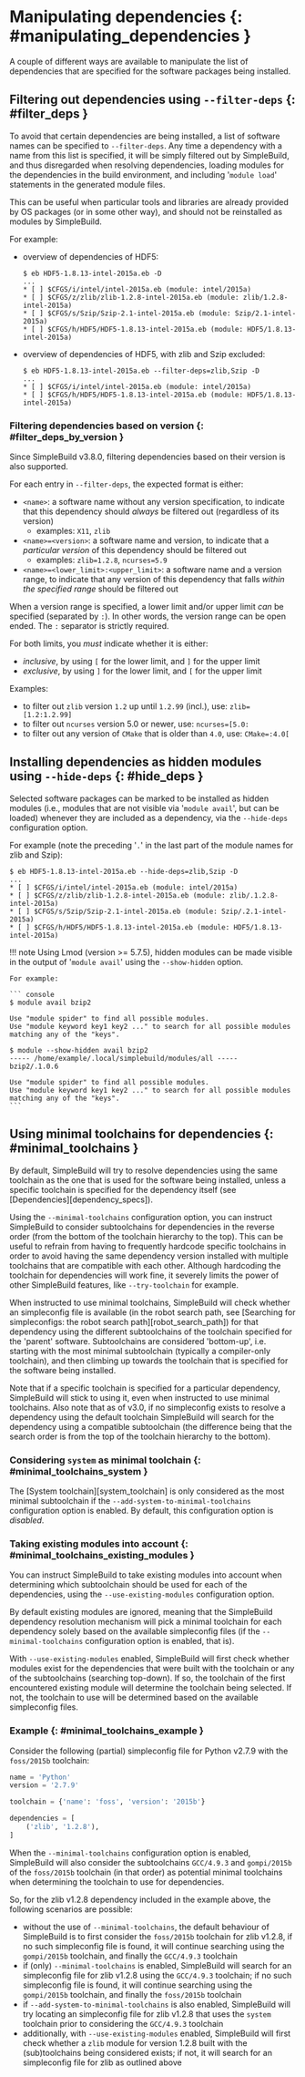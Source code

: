 # Manipulating dependencies {: #manipulating_dependencies }

A couple of different ways are available to manipulate the list of dependencies that are specified for the software
packages being installed.


## Filtering out dependencies using `--filter-deps` {: #filter_deps }

To avoid that certain dependencies are being installed, a list of software names can be specified to `--filter-deps`.
Any time a dependency with a name from this list is specified, it will be simply filtered out by SimpleBuild, and
thus disregarded when resolving dependencies, loading modules for the dependencies in the build environment, and
including '`module load`' statements in the generated module files.

This can be useful when particular tools and libraries are already provided by OS packages (or in some other way),
and should not be reinstalled as modules by SimpleBuild.

For example:

* overview of dependencies of HDF5:

     ``` console
     $ eb HDF5-1.8.13-intel-2015a.eb -D
     ...
     * [ ] $CFGS/i/intel/intel-2015a.eb (module: intel/2015a)
     * [ ] $CFGS/z/zlib/zlib-1.2.8-intel-2015a.eb (module: zlib/1.2.8-intel-2015a)
     * [ ] $CFGS/s/Szip/Szip-2.1-intel-2015a.eb (module: Szip/2.1-intel-2015a)
     * [ ] $CFGS/h/HDF5/HDF5-1.8.13-intel-2015a.eb (module: HDF5/1.8.13-intel-2015a)
     ```

* overview of dependencies of HDF5, with zlib and Szip excluded:

     ``` console
     $ eb HDF5-1.8.13-intel-2015a.eb --filter-deps=zlib,Szip -D
     ...
     * [ ] $CFGS/i/intel/intel-2015a.eb (module: intel/2015a)
     * [ ] $CFGS/h/HDF5/HDF5-1.8.13-intel-2015a.eb (module: HDF5/1.8.13-intel-2015a)
     ```


### Filtering dependencies based on version {: #filter_deps_by_version }

Since SimpleBuild v3.8.0, filtering dependencies based on their version is also supported.

For each entry in `--filter-deps`, the expected format is either:

* `<name>`: a software name without any version specification, to indicate that this dependency
  should *always* be filtered out (regardless of its version)
   * examples: `X11`, `zlib`
* `<name>=<version>`: a software name and version, to indicate that a *particular version* of this dependency
  should be filtered out
   * examples: `zlib=1.2.8`, `ncurses=5.9`
* `<name>=<lower_limit>:<upper_limit>`: a software name and a version range, to indicate that any version
  of this dependency that falls *within the specified range* should be filtered out

When a version range is specified, a lower limit and/or upper limit *can* be specified (separated by `:`).
In other words, the version range can be open ended. The `:` separator is strictly required.

For both limits, you *must* indicate whether it is either:

* *inclusive*, by using `[` for the lower limit, and `]` for the upper limit
* *exclusive*, by using `]` for the lower limit, and `[` for the upper limit

Examples:

* to filter out `zlib` version `1.2` up until `1.2.99` (incl.), use: `zlib=[1.2:1.2.99]`
* to filter out `ncurses` version 5.0 or newer, use: `ncurses=[5.0:`
* to filter out any version of `CMake` that is older than `4.0`, use: `CMake=:4.0[`


## Installing dependencies as hidden modules using `--hide-deps` {: #hide_deps }

Selected software packages can be marked to be installed as hidden modules (i.e., modules that are not visible via
'`module avail`', but can be loaded) whenever they are included as a dependency, via the `--hide-deps`
configuration option.

For example (note the preceding '`.`' in the last part of the module names for zlib and Szip):

``` console
$ eb HDF5-1.8.13-intel-2015a.eb --hide-deps=zlib,Szip -D
...
* [ ] $CFGS/i/intel/intel-2015a.eb (module: intel/2015a)
* [ ] $CFGS/z/zlib/zlib-1.2.8-intel-2015a.eb (module: zlib/.1.2.8-intel-2015a)
* [ ] $CFGS/s/Szip/Szip-2.1-intel-2015a.eb (module: Szip/.2.1-intel-2015a)
* [ ] $CFGS/h/HDF5/HDF5-1.8.13-intel-2015a.eb (module: HDF5/1.8.13-intel-2015a)
```

!!! note
    Using Lmod (version >= 5.7.5), hidden modules can be made visible in the output of '`module avail`' using the
    `--show-hidden` option.

    For example:

    ``` console
    $ module avail bzip2

    Use "module spider" to find all possible modules.
    Use "module keyword key1 key2 ..." to search for all possible modules matching any of the "keys".

    $ module --show-hidden avail bzip2
    ----- /home/example/.local/simplebuild/modules/all -----
    bzip2/.1.0.6

    Use "module spider" to find all possible modules.
    Use "module keyword key1 key2 ..." to search for all possible modules matching any of the "keys".
    ```


## Using minimal toolchains for dependencies {: #minimal_toolchains }

By default, SimpleBuild will try to resolve dependencies using the same toolchain as the one that is used for the
software being installed, unless a specific toolchain is specified for the dependency itself
(see [Dependencies][dependency_specs]).

Using the `--minimal-toolchains` configuration option, you can instruct SimpleBuild to consider subtoolchains
for dependencies in the reverse order (from the bottom of the toolchain hierarchy to the top). This can be useful to
refrain from having to frequently hardcode specific toolchains in order to avoid having the same dependency version
installed with multiple toolchains that are compatible with each other. Although hardcoding the toolchain for
dependencies will work fine, it severely limits the power of other SimpleBuild features, like `--try-toolchain` for
example.

When instructed to use minimal toolchains, SimpleBuild will check whether an simpleconfig file is available (in the robot
search path, see [Searching for simpleconfigs: the robot search path][robot_search_path]) for that dependency using the different subtoolchains of the toolchain
specified for the 'parent' software. Subtoolchains are considered 'bottom-up', i.e. starting with the most minimal
subtoolchain (typically a compiler-only toolchain), and then climbing up towards the toolchain that is specified for
the software being installed.

Note that if a specific toolchain is specified for a particular dependency, SimpleBuild will stick to using it, even
when instructed to use minimal toolchains. Also note that as of v3.0, if no simpleconfig exists to resolve a dependency
using the default toolchain SimpleBuild will search for the dependency using a compatible subtoolchain (the
difference being that the search order is from the top of the toolchain hierarchy to the bottom).


### Considering `system` as minimal toolchain {: #minimal_toolchains_system }

The [System toolchain][system_toolchain] is only considered as the most minimal subtoolchain if the
`--add-system-to-minimal-toolchains` configuration option is enabled.
By default, this configuration option is *disabled*.


### Taking existing modules into account {: #minimal_toolchains_existing_modules }

You can instruct SimpleBuild to take existing modules into account when determining which subtoolchain should be used
for each of the dependencies, using the `--use-existing-modules` configuration option.

By default existing modules are ignored, meaning that the SimpleBuild dependency resolution mechanism will pick a
minimal toolchain for each dependency solely based on the available simpleconfig files (if the `--minimal-toolchains`
configuration option is enabled, that is).

With `--use-existing-modules` enabled, SimpleBuild will first check whether modules exist for the dependencies that were
built with the toolchain or any of the subtoolchains (searching top-down). If so, the toolchain of the first encountered
existing module will determine the toolchain being selected. If not, the toolchain to use will be determined based on the
available simpleconfig files.


### Example {: #minimal_toolchains_example }

Consider the following (partial) simpleconfig file for Python v2.7.9 with the `foss/2015b` toolchain:

``` python
name = 'Python'
version = '2.7.9'

toolchain = {'name': 'foss', 'version': '2015b'}

dependencies = [
    ('zlib', '1.2.8'),
]
```

When the `--minimal-toolchains` configuration option is enabled, SimpleBuild will also consider the subtoolchains
`GCC/4.9.3` and `gompi/2015b` of the `foss/2015b` toolchain (in that order) as potential minimal toolchains
when determining the toolchain to use for dependencies.

So, for the zlib v1.2.8 dependency included in the example above, the following scenarios are possible:

* without the use of `--minimal-toolchains`, the default behaviour of SimpleBuild is to first consider the
  `foss/2015b` toolchain for zlib v1.2.8, if no such simpleconfig file is found, it will continue searching using the
  `gompi/2015b` toolchain, and finally the `GCC/4.9.3` toolchain
* if (only) `--minimal-toolchains` is enabled, SimpleBuild will search for an simpleconfig file for
  zlib v1.2.8 using the `GCC/4.9.3` toolchain; if no such simpleconfig file is found, it will continue searching
  using the `gompi/2015b` toolchain, and finally the `foss/2015b` toolchain
* if `--add-system-to-minimal-toolchains` is also enabled, SimpleBuild will try locating an simpleconfig file for
  zlib v1.2.8 that uses the `system` toolchain prior to considering the `GCC/4.9.3` toolchain
* additionally, with `--use-existing-modules` enabled, SimpleBuild will first check whether a `zlib` module for
  version 1.2.8 built with the (sub)toolchains being considered exists; if not, it will search for an simpleconfig file
  for zlib as outlined above

